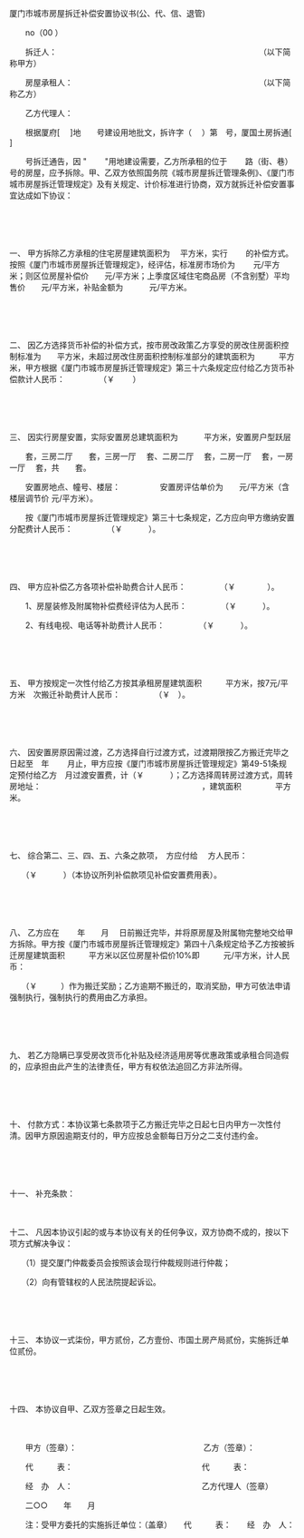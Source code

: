



厦门市城市房屋拆迁补偿安置协议书(公、代、信、退管)



 

　　no（00 ）　　

　　拆迁人：　　　　　　　　　　　　　　　　　　　　　　　　　　（以下简称甲方）

　　房屋承租人：　　　　　　　　　　　　　　　　　　　　　　　　（以下简称乙方）

　　乙方代理人：　　

　　根据厦府[　 ]地　　号建设用地批文，拆许字（　 ）第　号，厦国土房拆通[　 ]

　　号拆迁通告，因 "　　 "用地建设需要，乙方所承租的位于　　 路（街、巷）　　号的房屋，应予拆除。甲、乙双方依照国务院《城市房屋拆迁管理条例》、《厦门市城市房屋拆迁管理规定》及有关规定、计价标准进行协商，双方就拆迁补偿安置事宜达成如下协议：

　　

　　

一、
甲方拆除乙方承租的住宅房屋建筑面积为　 平方米，实行　　 的补偿方式。按照《厦门市城市房屋拆迁管理规定》，经评估，标准房市场价为　　 元/平方米；则区位房屋补偿价　　元/平方米；上季度区域住宅商品房（不含别墅）平均售价　　元/平方米，补贴金额为　　　 元/平方米。

　　

　　

二、
因乙方选择货币补偿的补偿方式，按市房改政策乙方享受的房改住房面积控制标准为　　平方米，未超过房改住房面积控制标准部分的建筑面积为　　　平方米，甲方根据《厦门市城市房屋拆迁管理规定》第三十六条规定应付给乙方货币补偿款计人民币：　　　　 （￥　　 ）

　　

　　

三、
因实行房屋安置，实际安置房总建筑面积为　　　 平方米，安置房户型跃层

　　套，三房二厅　　套，三房一厅　 套、二房二厅　 套，二房一厅　 套，一房一厅　 套，共　　套。

　　安置房地点、幢号、楼层：　　　　　安置房评估单价为　　元/平方米（含楼层调节价 元/平方米）。

　　按《厦门市城市房屋拆迁管理规定》第三十七条规定，乙方应向甲方缴纳安置分配费计人民币：　　　　 （￥　　　 ）。

　　

　　

四、
甲方应补偿乙方各项补偿补助费合计人民币：　　　　 （￥　　　　）。

　　1、房屋装修及附属物补偿费经评估为人民币：　　　　 （￥　　　 ）。

　　2、有线电视、电话等补助费计人民币：　　　　 （￥　　　 ）。

　　

　　

五、
甲方按规定一次性付给乙方按其承租房屋建筑面积　　　平方米，按7元/平方米　次搬迁补助费计人民币：　　　　 （￥　）。

　　

　　

六、
因安置房原因需过渡，乙方选择自行过渡方式，过渡期限按乙方搬迁完毕之日起至　年　　 月止，甲方应按《厦门市城市房屋拆迁管理规定》第49-51条规定预付给乙方　月过渡安置费，计（￥　　　 ）；乙方选择周转房过渡方式，周转房地址：　　　　　　　　　　　　　　　　　　　　 ，建筑面积　　　　 平方米。

　　

　　

七、
综合第二、三、四、五、六条之款项，　方应付给　 方人民币：

　　（￥　　　 ）（本协议所列补偿款项见补偿安置费用表）。

　　

　　

八、
乙方应在　　 年　　月　 日前搬迁完毕，并将原房屋及附属物完整地交给甲方拆除。甲方按《厦门市城市房屋拆迁管理规定》第四十八条规定给予乙方按被拆迁房屋建筑面积　　　平方米以区位房屋补偿价10%即　　　元/平方米，计人民币：

　　（￥　　　）作为搬迁奖励；乙方逾期不搬迁的，取消奖励，甲方可依法申请强制执行，强制执行的费用由乙方承担。

　　

　　

九、
若乙方隐瞒已享受房改货币化补贴及经济适用房等优惠政策或承租合同造假的，应承担由此产生的法律责任，甲方有权依法追回乙方非法所得。

　　

　　

十、
付款方式：本协议第七条款项于乙方搬迁完毕之日起七日内甲方一次性付清。因甲方原因逾期支付的，甲方应按总金额每日万分之二支付违约金。

　　

　　

十一、
补充条款：

　　

十二、
凡因本协议引起的或与本协议有关的任何争议，双方协商不成的，按以下　　　　　　项方式解决争议：

　　（1）提交厦门仲裁委员会按照该会现行仲裁规则进行仲裁；

　　（2）向有管辖权的人民法院提起诉讼。

　　

　　

十三、
本协议一式柒份，甲方贰份，乙方壹份、市国土房产局贰份，实施拆迁单位贰份。

　　

　　

十四、
本协议自甲、乙双方签章之日起生效。　

　　　

　　甲方（签章）：　　　　　　　　　　　　　　　　乙方（签章）：　　

　　代　　　表：　　　　　　　　　　　　　　　　 代　　　表：　　

　　经　办　人：　　　　　　　　　　　　　　　　 乙方代理人（签章）　　

　　二○○　　年　　月　　

　　注：受甲方委托的实施拆迁单位：（盖章）　　代　　　表：　　经　办　人：